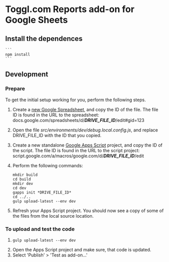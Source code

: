 # Toggl.com Reports add-on for Google Sheets

## Install the dependences

    ```
    npm install
    ```

## Development

### Prepare
To get the initial setup working for you, perform the following steps.

1. Create a [new Google Spreadsheet](https://docs.google.com/spreadsheets/create), and copy the ID of the file. The file ID is found in the URL to the spreadsheet:
	docs.google.com/spreadsheets/d/***DRIVE_FILE_ID***/edit#gid=123
2. Open the file *src/environments/dev/debug.local.config.js*, and replace DRIVE_FILE_ID with the ID that you copied.
3. Create a new standalone [Google Apps Script](https://script.google.com) project, and copy the ID of the script. The file ID is found in the URL to the script project:
	script.google.com/a/macros/google.com/d/***DRIVE_FILE_ID***/edit
4. Perform the following commands:

    ```
    mkdir build
    cd build
    mkdir dev
    cd dev
    gapps init *DRIVE_FILE_ID*
    cd ../..
    gulp upload-latest --env dev
    ```
5. Refresh your Apps Script project. You should now see a copy of some of the files from the local source location.

### To upload and test the code

1.
    ```
    gulp upload-latest --env dev
    ```
2. Open the Apps Script project and make sure, that code is updated.
3. Select 'Publish' > 'Test as add-on...'

